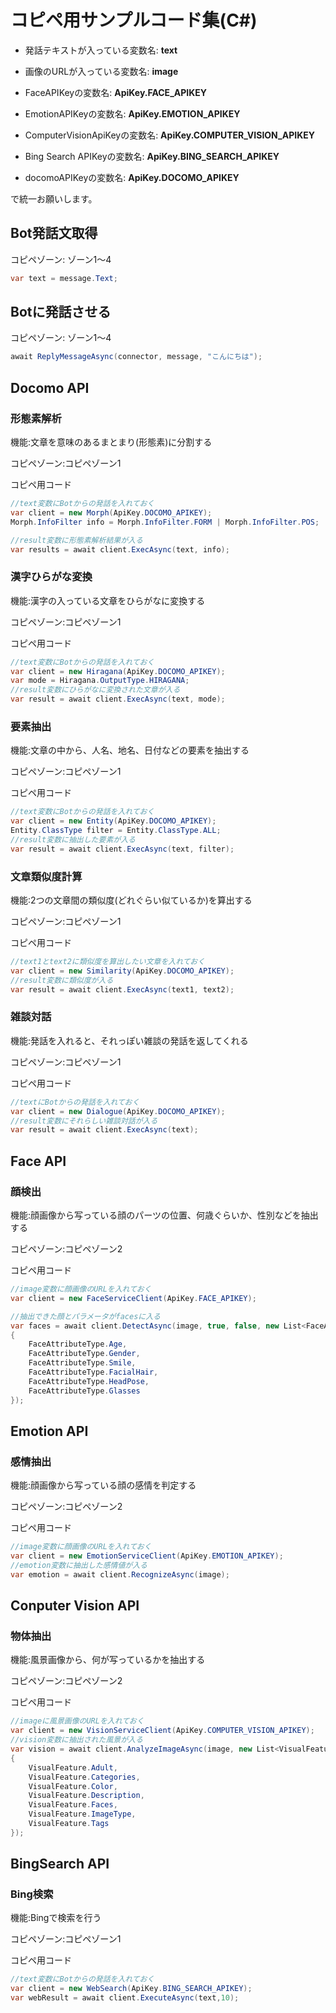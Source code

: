 # コピペ用サンプルコード集(C#)

- 発話テキストが入っている変数名: **text**
- 画像のURLが入っている変数名: **image**

- FaceAPIKeyの変数名: **ApiKey.FACE_APIKEY**
- EmotionAPIKeyの変数名: **ApiKey.EMOTION_APIKEY**
- ComputerVisionApiKeyの変数名: **ApiKey.COMPUTER_VISION_APIKEY**
- Bing Search APIKeyの変数名: **ApiKey.BING_SEARCH_APIKEY**
- docomoAPIKeyの変数名: **ApiKey.DOCOMO_APIKEY**

で統一お願いします。

## Bot発話文取得

コピペゾーン: ゾーン1～4

```cs
var text = message.Text;
```

## Botに発話させる

コピペゾーン: ゾーン1～4

```cs
await ReplyMessageAsync(connector, message, "こんにちは");
```

## Docomo API

### 形態素解析

機能:文章を意味のあるまとまり(形態素)に分割する

コピペゾーン:コピペゾーン1

コピペ用コード

```cs
//text変数にBotからの発話を入れておく
var client = new Morph(ApiKey.DOCOMO_APIKEY);
Morph.InfoFilter info = Morph.InfoFilter.FORM | Morph.InfoFilter.POS;

//result変数に形態素解析結果が入る
var results = await client.ExecAsync(text, info);

```

### 漢字ひらがな変換

機能:漢字の入っている文章をひらがなに変換する

コピペゾーン:コピペゾーン1

コピペ用コード

```cs
//text変数にBotからの発話を入れておく
var client = new Hiragana(ApiKey.DOCOMO_APIKEY);
var mode = Hiragana.OutputType.HIRAGANA;
//result変数にひらがなに変換された文章が入る
var result = await client.ExecAsync(text, mode);


```

### 要素抽出

機能:文章の中から、人名、地名、日付などの要素を抽出する

コピペゾーン:コピペゾーン1

コピペ用コード

```cs
//text変数にBotからの発話を入れておく
var client = new Entity(ApiKey.DOCOMO_APIKEY);
Entity.ClassType filter = Entity.ClassType.ALL;
//result変数に抽出した要素が入る
var result = await client.ExecAsync(text, filter);

```

### 文章類似度計算

機能:2つの文章間の類似度(どれぐらい似ているか)を算出する

コピペゾーン:コピペゾーン1

コピペ用コード

```cs
//text1とtext2に類似度を算出したい文章を入れておく
var client = new Similarity(ApiKey.DOCOMO_APIKEY);
//result変数に類似度が入る
var result = await client.ExecAsync(text1, text2);

```

### 雑談対話

機能:発話を入れると、それっぽい雑談の発話を返してくれる

コピペゾーン:コピペゾーン1

コピペ用コード

```cs
//textにBotからの発話を入れておく
var client = new Dialogue(ApiKey.DOCOMO_APIKEY);
//result変数にそれらしい雑談対話が入る
var result = await client.ExecAsync(text);

```

## Face API

### 顔検出

機能:顔画像から写っている顔のパーツの位置、何歳ぐらいか、性別などを抽出する

コピペゾーン:コピペゾーン2

コピペ用コード

```cs
//image変数に顔画像のURLを入れておく
var client = new FaceServiceClient(ApiKey.FACE_APIKEY);

//抽出できた顔とパラメータがfacesに入る
var faces = await client.DetectAsync(image, true, false, new List<FaceAttributeType>()
{
    FaceAttributeType.Age,
    FaceAttributeType.Gender,
    FaceAttributeType.Smile,
    FaceAttributeType.FacialHair,
    FaceAttributeType.HeadPose,
    FaceAttributeType.Glasses
});

```


## Emotion API

### 感情抽出

機能:顔画像から写っている顔の感情を判定する

コピペゾーン:コピペゾーン2

コピペ用コード

```cs
//image変数に顔画像のURLを入れておく
var client = new EmotionServiceClient(ApiKey.EMOTION_APIKEY);
//emotion変数に抽出した感情値が入る
var emotion = await client.RecognizeAsync(image);

```


## Conputer Vision API

### 物体抽出

機能:風景画像から、何が写っているかを抽出する

コピペゾーン:コピペゾーン2

コピペ用コード

```cs
//imageに風景画像のURLを入れておく
var client = new VisionServiceClient(ApiKey.COMPUTER_VISION_APIKEY);
//vision変数に抽出された風景が入る
var vision = await client.AnalyzeImageAsync(image, new List<VisualFeature>()
{
    VisualFeature.Adult,
    VisualFeature.Categories,
    VisualFeature.Color,
    VisualFeature.Description,
    VisualFeature.Faces,
    VisualFeature.ImageType,
    VisualFeature.Tags
});


```

## BingSearch API

### Bing検索

機能:Bingで検索を行う

コピペゾーン:コピペゾーン1

コピペ用コード

```cs
//text変数にBotからの発話を入れておく
var client = new WebSearch(ApiKey.BING_SEARCH_APIKEY);
var webResult = await client.ExecuteAsync(text,10);

```

